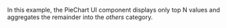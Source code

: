 In&nbsp;this example, the PieChart UI component displays only top&nbsp;N values and aggregates the remainder into the _others_ category.